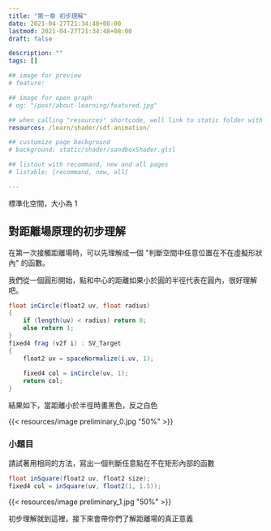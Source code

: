 ```yaml
---
title: "第一章 初步理解"
date: 2021-04-27T21:34:48+08:00
lastmod: 2021-04-27T21:34:48+08:00
draft: false

description: ""
tags: []

## image for preview
# feature: 

## image for open graph
# og: "/post/about-learning/featured.jpg"

## when calling "resources" shortcode, well link to static folder with this path 
resources: /learn/shader/sdf-animation/

## customize page background
# background: static/shader/sandboxShader.glsl

## listout with recommand, new and all pages
# listable: [recommand, new, all]

---
```


標準化空間，大小為 1

## 對距離場原理的初步理解

在第一次接觸距離場時，可以先理解成一個 "判斷空間中任意位置在不在虛擬形狀內" 的函數。

我們從一個圓形開始，點和中心的距離如果小於圓的半徑代表在圓內，很好理解吧。

```csharp
float inCircle(float2 uv, float radius)
{
    if (length(uv) < radius) return 0;
    else return 1;
}
fixed4 frag (v2f i) : SV_Target
{
    float2 uv = spaceNormalize(i.uv, 1);
    
    fixed4 col = inCircle(uv, 1);
    return col;
}
```

結果如下，當距離小於半徑時畫黑色，反之白色

{{< resources/image preliminary_0.jpg "50%" >}}

### 小題目

請試著用相同的方法，寫出一個判斷任意點在不在矩形內部的函數

```csharp
float inSquare(float2 uv, float2 size);
fixed4 col = inSquare(uv, float2(1, 1.5));
```

{{< resources/image preliminary_1.jpg "50%" >}}

初步理解就到這裡，接下來會帶你們了解距離場的真正意義
